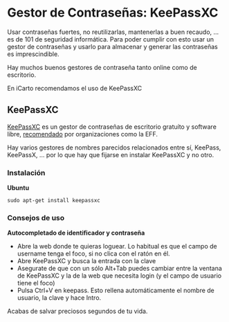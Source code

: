 # Gestor de Contraseñas: KeePassXC

Usar contraseñas fuertes, no reutilizarlas, mantenerlas a buen recaudo, ... es de 101 de seguridad informática. Para poder cumplir con esto usar un gestor de contraseñas y usarlo para almacenar y generar las contraseñas es imprescindible.

Hay muchos buenos gestores de contraseña tanto online como de escritorio.

En iCarto recomendamos el uso de KeePassXC

## KeePassXC

[KeePassXC](https://keepassxc.org/) es un gestor de contraseñas de escritorio gratuíto y software libre, [recomendado](https://ssd.eff.org/en/module/creating-strong-passwords) por organizaciones como la EFF.

Hay varios gestores de nombres parecidos relacionados entre sí, KeePass, KeePassX, ... por lo que hay que fijarse en instalar KeePassXC y no otro.

### Instalación

**Ubuntu**

```
sudo apt-get install keepassxc
```

### Consejos de uso

**Autocompletado de identificador y contraseña**

-   Abre la web donde te quieras loguear. Lo habitual es que el campo de username tenga el foco, si no clica con el ratón en él.
-   Abre KeePassXC y busca la entrada con la clave
-   Asegurate de que con un sólo Alt+Tab puedes cambiar entre la ventana de KeePassXC y la de la web que necesita login (y el campo de usuario tiene el foco)
-   Pulsa Ctrl+V en keepass. Esto rellena automáticamente el nombre de usuario, la clave y hace Intro.

Acabas de salvar preciosos segundos de tu vida.
